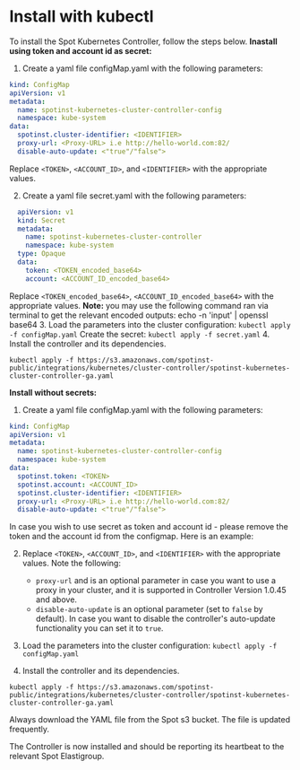 # Install with kubectl

To install the Spot Kubernetes Controller, follow the steps below.
**Inastall using token and account id as secret:**
1. Create a yaml file configMap.yaml with the following parameters:
```yaml
kind: ConfigMap
apiVersion: v1
metadata:
  name: spotinst-kubernetes-cluster-controller-config
  namespace: kube-system
data:
  spotinst.cluster-identifier: <IDENTIFIER>
  proxy-url: <Proxy-URL> i.e http://hello-world.com:82/
  disable-auto-update: <"true"/"false">
```
Replace `<TOKEN>`, `<ACCOUNT_ID>`, and `<IDENTIFIER>` with the appropriate values.

2. Create a yaml file secret.yaml with the following parameters:
```yaml
  apiVersion: v1
  kind: Secret
  metadata:
    name: spotinst-kubernetes-cluster-controller
    namespace: kube-system
  type: Opaque
  data:
    token: <TOKEN_encoded_base64>
    account: <ACCOUNT_ID_encoded_base64>
```
Replace `<TOKEN_encoded_base64>`, `<ACCOUNT_ID_encoded_base64>` with the appropriate values.
**Note:** you may use the following command ran via terminal to get the relevant encoded outputs:
echo -n 'input' | openssl base64
3. Load the parameters into the cluster configuration:
   `kubectl apply -f configMap.yaml`
   Create the secret:
   `kubectl apply -f secret.yaml`
4. Install the controller and its dependencies.

`kubectl apply -f https://s3.amazonaws.com/spotinst-public/integrations/kubernetes/cluster-controller/spotinst-kubernetes-cluster-controller-ga.yaml`

**Install without secrets:**

1. Create a yaml file configMap.yaml with the following parameters:

```yaml
kind: ConfigMap
apiVersion: v1
metadata:
  name: spotinst-kubernetes-cluster-controller-config
  namespace: kube-system
data:
  spotinst.token: <TOKEN>
  spotinst.account: <ACCOUNT_ID>
  spotinst.cluster-identifier: <IDENTIFIER>
  proxy-url: <Proxy-URL> i.e http://hello-world.com:82/
  disable-auto-update: <"true"/"false">
```
In case you wish to use secret as token and account id - please remove the token and the account id from the configmap. Here is an example:


2. Replace `<TOKEN>`, `<ACCOUNT_ID>`, and `<IDENTIFIER>` with the appropriate values.
   Note the following:

   - `proxy-url` and is an optional parameter in case you want to use a proxy in your cluster, and it is supported in Controller Version 1.0.45 and above.
   - `disable-auto-update` is an optional parameter (set to `false` by default). In case you want to disable the controller's auto-update functionality you can set it to `true`.

3. Load the parameters into the cluster configuration:
   `kubectl apply -f configMap.yaml`

4. Install the controller and its dependencies.

`kubectl apply -f https://s3.amazonaws.com/spotinst-public/integrations/kubernetes/cluster-controller/spotinst-kubernetes-cluster-controller-ga.yaml`

Always download the YAML file from the Spot s3 bucket. The file is updated frequently.

The Controller is now installed and should be reporting its heartbeat to the relevant Spot Elastigroup.

